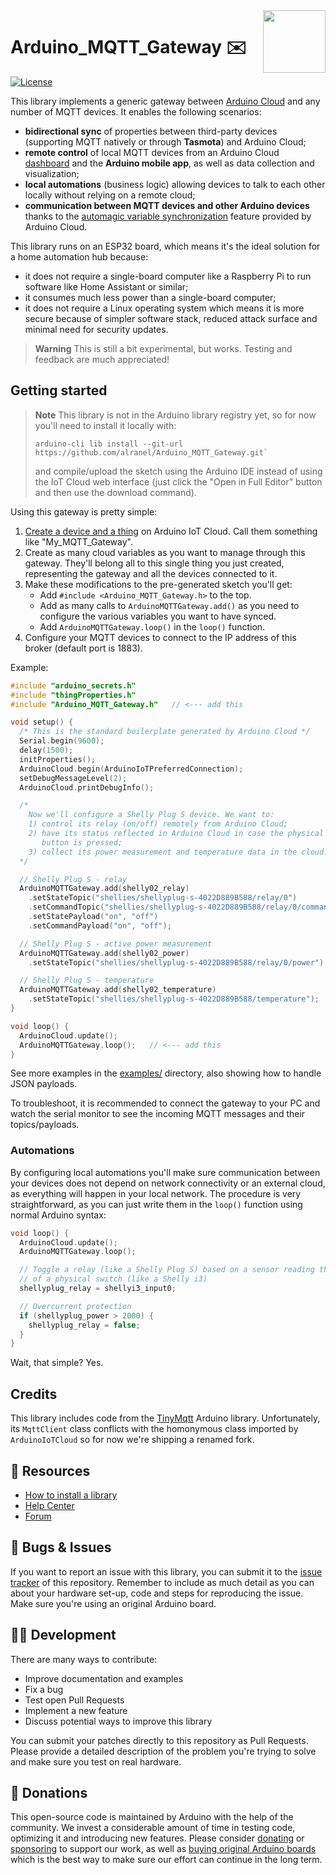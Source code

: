 <img src="https://content.arduino.cc/website/Arduino_logo_teal.svg" height="100" align="right" />

# Arduino_MQTT_Gateway ✉️

[![License](https://img.shields.io/github/license/alranel/Arduino_MQTT_Gateway)](https://support.arduino.cc/hc/en-us/articles/360018434279-I-have-used-Arduino-for-my-project-do-I-need-to-release-my-source-code-)

This library implements a generic gateway between [Arduino Cloud](https://cloud.arduino.cc/) and any number of MQTT devices. It enables the following scenarios:

* **bidirectional sync** of properties between third-party devices (supporting MQTT natively or through **Tasmota**) and Arduino Cloud;
* **remote control** of local MQTT devices from an Arduino Cloud [dashboard](https://docs.arduino.cc/arduino-cloud/getting-started/dashboard-widgets) and the **Arduino mobile app**, as well as data collection and visualization;
* **local automations** (business logic) allowing devices to talk to each other locally without relying on a remote cloud;
* **communication between MQTT devices and other Arduino devices** thanks to the [automagic variable synchronization](https://docs.arduino.cc/arduino-cloud/features/device-to-device) feature provided by Arduino Cloud.

This library runs on an ESP32 board, which means it's the ideal solution for a home automation hub because:
* it does not require a single-board computer like a Raspberry Pi to run software like Home Assistant or similar;
* it consumes much less power than a single-board computer;
* it does not require a Linux operating system which means it is more secure because of simpler software stack, reduced attack surface and minimal need for security updates.

> **Warning**
> This is still a bit experimental, but works. Testing and feedback are much appreciated!

## Getting started

> **Note**
> This library is not in the Arduino library registry yet, so for now you'll need to install it locally with:
> 
> ```
> arduino-cli lib install --git-url https://github.com/alranel/Arduino_MQTT_Gateway.git`
> ```
> 
> and compile/upload the sketch using the Arduino IDE instead of using the IoT Cloud web interface (just click the "Open in Full Editor" button and then use the download command).

Using this gateway is pretty simple:

1. [Create a device and a thing](https://support.arduino.cc/hc/en-us/articles/360016495559-Add-and-connect-a-device-to-IoT-Cloud) on Arduino IoT Cloud. Call them something like "My_MQTT_Gateway".
2. Create as many cloud variables as you want to manage through this gateway. They'll belong all to this single thing you just created, representing the gateway and all the devices connected to it.
3. Make these modifications to the pre-generated sketch you'll get:
    * Add `#include <Arduino_MQTT_Gateway.h>` to the top.
    * Add as many calls to `ArduinoMQTTGateway.add()` as you need to configure the various variables you want to have synced.
    * Add `ArduinoMQTTGateway.loop()` in the `loop()` function.
4. Configure your MQTT devices to connect to the IP address of this broker (default port is 1883).

Example:

```c++
#include "arduino_secrets.h"
#include "thingProperties.h"
#include "Arduino_MQTT_Gateway.h"   // <--- add this

void setup() {
  /* This is the standard boilerplate generated by Arduino Cloud */
  Serial.begin(9600);
  delay(1500); 
  initProperties();
  ArduinoCloud.begin(ArduinoIoTPreferredConnection);
  setDebugMessageLevel(2);
  ArduinoCloud.printDebugInfo();

  /* 
    Now we'll configure a Shelly Plug S device. We want to:
    1) control its relay (on/off) remotely from Arduino Cloud;
    2) have its status reflected in Arduino Cloud in case the physical
       button is pressed;
    3) collect its power measurement and temperature data in the cloud.
  */

  // Shelly Plug S - relay
  ArduinoMQTTGateway.add(shelly02_relay)
    .setStateTopic("shellies/shellyplug-s-4022D889B588/relay/0")
    .setCommandTopic("shellies/shellyplug-s-4022D889B588/relay/0/command")
    .setStatePayload("on", "off")
    .setCommandPayload("on", "off");

  // Shelly Plug S - active power measurement
  ArduinoMQTTGateway.add(shelly02_power)
    .setStateTopic("shellies/shellyplug-s-4022D889B588/relay/0/power");

  // Shelly Plug S - temperature
  ArduinoMQTTGateway.add(shelly02_temperature)
    .setStateTopic("shellies/shellyplug-s-4022D889B588/temperature");
}

void loop() {
  ArduinoCloud.update();
  ArduinoMQTTGateway.loop();   // <--- add this
}
```

See more examples in the [examples/](examples/) directory, also showing how to handle JSON payloads.

To troubleshoot, it is recommended to connect the gateway to your PC and watch the serial monitor to see the incoming MQTT messages and their topics/payloads.

### Automations

By configuring local automations you'll make sure communication between your devices does not depend on network connectivity or an external cloud, as everything will happen in your local network.
The procedure is very straightforward, as you can just write them in the `loop()` function using normal Arduino syntax:

```c++
void loop() {
  ArduinoCloud.update();
  ArduinoMQTTGateway.loop();

  // Toggle a relay (like a Shelly Plug S) based on a sensor reading the status 
  // of a physical switch (like a Shelly i3)
  shellyplug_relay = shellyi3_input0;

  // Overcurrent protection
  if (shellyplug_power > 2000) {
    shellyplug_relay = false;
  }
}
```

Wait, that simple? Yes.

## Credits

This library includes code from the [TinyMqtt](https://github.com/hsaturn/TinyMqtt) Arduino library. Unfortunately, its `MqttClient` class conflicts with the homonymous class imported by `ArduinoIoTCloud` so for now we're shipping a renamed fork.

## 🔎 Resources

* [How to install a library](https://www.arduino.cc/en/guide/libraries)
* [Help Center](https://support.arduino.cc/)
* [Forum](https://forum.arduino.cc)

## 🐛 Bugs & Issues

If you want to report an issue with this library, you can submit it to the [issue tracker](issues) of this repository. Remember to include as much detail as you can about your hardware set-up, code and steps for reproducing the issue. Make sure you're using an original Arduino board.

## 👨‍💻 Development

There are many ways to contribute:

* Improve documentation and examples
* Fix a bug
* Test open Pull Requests
* Implement a new feature
* Discuss potential ways to improve this library

You can submit your patches directly to this repository as Pull Requests. Please provide a detailed description of the problem you're trying to solve and make sure you test on real hardware.

## 💛 Donations

This open-source code is maintained by Arduino with the help of the community. We invest a considerable amount of time in testing code, optimizing it and introducing new features. Please consider [donating](https://www.arduino.cc/en/donate/) or [sponsoring](https://github.com/sponsors/arduino) to support our work, as well as [buying original Arduino boards](https://store.arduino.cc/) which is the best way to make sure our effort can continue in the long term.